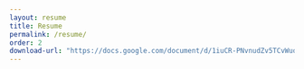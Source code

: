 ```yaml
---
layout: resume
title: Resume
permalink: /resume/
order: 2
download-url: "https://docs.google.com/document/d/1iuCR-PNvnudZv5TCvWuoGd4CVoJ9q0lZuxv_OxS6Cq0/export?format=pdf"
---
```

